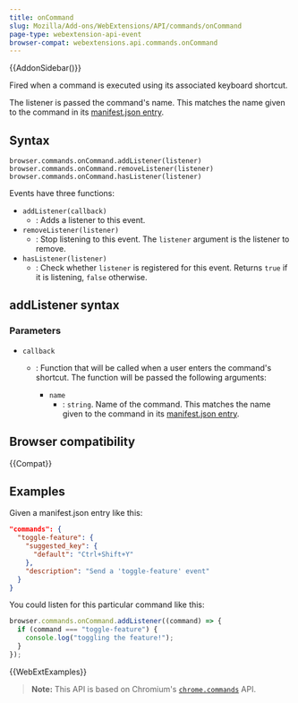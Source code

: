 ```yaml
---
title: onCommand
slug: Mozilla/Add-ons/WebExtensions/API/commands/onCommand
page-type: webextension-api-event
browser-compat: webextensions.api.commands.onCommand
---
```


{{AddonSidebar()}}

Fired when a command is executed using its associated keyboard shortcut.

The listener is passed the command's name. This matches the name given to the command in its [manifest.json entry](/en-US/docs/Mozilla/Add-ons/WebExtensions/manifest.json/commands).

## Syntax

```js-nolint
browser.commands.onCommand.addListener(listener)
browser.commands.onCommand.removeListener(listener)
browser.commands.onCommand.hasListener(listener)
```

Events have three functions:

- `addListener(callback)`
  - : Adds a listener to this event.
- `removeListener(listener)`
  - : Stop listening to this event. The `listener` argument is the listener to remove.
- `hasListener(listener)`
  - : Check whether `listener` is registered for this event. Returns `true` if it is listening, `false` otherwise.

## addListener syntax

### Parameters

- `callback`

  - : Function that will be called when a user enters the command's shortcut. The function will be passed the following arguments:

    - `name`
      - : `string`. Name of the command. This matches the name given to the command in its [manifest.json entry](/en-US/docs/Mozilla/Add-ons/WebExtensions/manifest.json/commands).

## Browser compatibility

{{Compat}}

## Examples

Given a manifest.json entry like this:

```json
"commands": {
  "toggle-feature": {
    "suggested_key": {
      "default": "Ctrl+Shift+Y"
    },
    "description": "Send a 'toggle-feature' event"
  }
}
```

You could listen for this particular command like this:

```js
browser.commands.onCommand.addListener((command) => {
  if (command === "toggle-feature") {
    console.log("toggling the feature!");
  }
});
```

{{WebExtExamples}}

> **Note:** This API is based on Chromium's [`chrome.commands`](https://developer.chrome.com/docs/extensions/reference/commands/) API.
